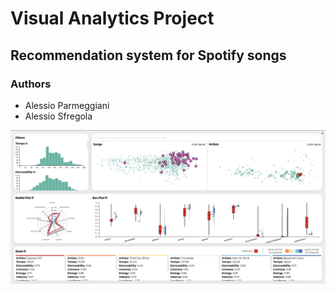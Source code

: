 # Visual Analytics Project
## Recommendation system for Spotify songs

### Authors
- Alessio Parmeggiani
- Alessio Sfregola



<img src="images/gui.jpg" alt="interface" width="600">
